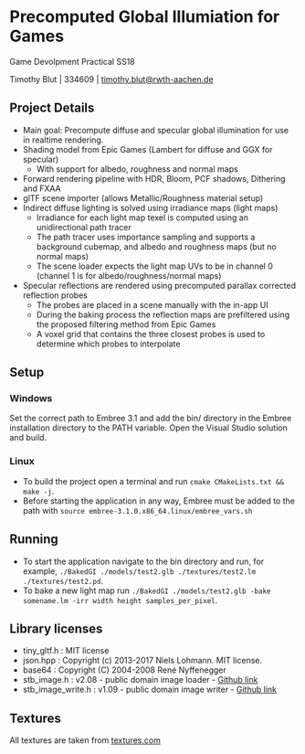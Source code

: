 Precomputed Global Illumiation for Games
==============

Game Devolpment Practical SS18

Timothy Blut | 334609 | <timothy.blut@rwth-aachen.de>

## Project Details

* Main goal: Precompute diffuse and specular global illumination for use in realtime rendering.
* Shading model from Epic Games (Lambert for diffuse and GGX for specular)
	* With support for albedo, roughness and normal maps
* Forward rendering pipeline with HDR, Bloom, PCF shadows, Dithering and FXAA
* glTF scene importer (allows Metallic/Roughness material setup)
* Indirect diffuse lighting is solved using irradiance maps (light maps)
	* Irradiance for each light map texel is computed using an unidirectional path tracer
	* The path tracer uses importance sampling and supports a background cubemap, and albedo and roughness maps (but no normal maps)
	* The scene loader expects the light map UVs to be in channel 0 (channel 1 is for albedo/roughness/normal maps)
* Specular reflections are rendered using precomputed parallax corrected reflection probes
	* The probes are placed in a scene manually with the in-app UI
	* During the baking process the reflection maps are prefiltered using the proposed filtering method from Epic Games
	* A voxel grid that contains the three closest probes is used to determine which probes to interpolate

## Setup

### Windows

Set the correct path to Embree 3.1 and add the bin/ directory in the Embree installation directory to the PATH variable.
Open the Visual Studio solution and build.

### Linux

* To build the project open a terminal and run `cmake CMakeLists.txt && make -j`.
* Before starting the application in any way, Embree must be added to the path with `source embree-3.1.0.x86_64.linux/embree_vars.sh`

## Running

* To start the application navigate to the bin directory and run, for example, `./BakedGI ./models/test2.glb ./textures/test2.lm ./textures/test2.pd`.
* To bake a new light map run `./BakedGI ./models/test2.glb -bake somename.lm -irr width height samples_per_pixel`.

## Library licenses

* tiny_gltf.h : MIT license
* json.hpp : Copyright (c) 2013-2017 Niels Lohmann. MIT license.
* base64 : Copyright (C) 2004-2008 René Nyffenegger
* stb_image.h : v2.08 - public domain image loader - [Github link](https://github.com/nothings/stb/blob/master/stb_image.h)
* stb_image_write.h : v1.09 - public domain image writer - [Github link](https://github.com/nothings/stb/blob/master/stb_image_write.h)

## Textures

All textures are taken from [textures.com](https://www.textures.com/)
